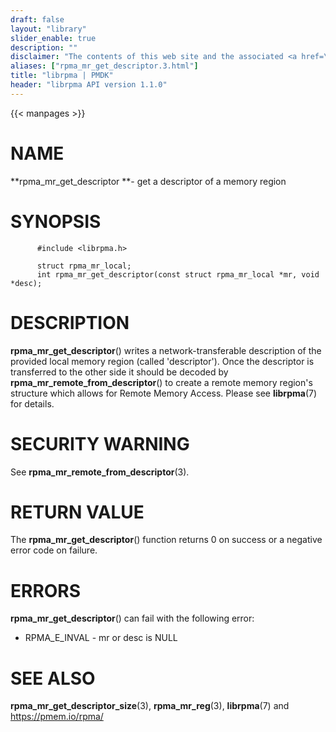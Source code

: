 ```yaml
---
draft: false
layout: "library"
slider_enable: true
description: ""
disclaimer: "The contents of this web site and the associated <a href=\"https://github.com/pmem\">GitHub repositories</a> are BSD-licensed open source."
aliases: ["rpma_mr_get_descriptor.3.html"]
title: "librpma | PMDK"
header: "librpma API version 1.1.0"
---
```

{{< manpages >}}

[comment]: <> (SPDX-License-Identifier: BSD-3-Clause)
[comment]: <> (Copyright 2020-2022, Intel Corporation)

# NAME

**rpma_mr_get_descriptor **- get a descriptor of a memory region

# SYNOPSIS

          #include <librpma.h>

          struct rpma_mr_local;
          int rpma_mr_get_descriptor(const struct rpma_mr_local *mr, void *desc);

# DESCRIPTION

**rpma_mr_get_descriptor**() writes a network-transferable description
of the provided local memory region (called \'descriptor\'). Once the
descriptor is transferred to the other side it should be decoded by
**rpma_mr_remote_from_descriptor**() to create a remote memory region\'s
structure which allows for Remote Memory Access. Please see
**librpma**(7) for details.

# SECURITY WARNING

See **rpma_mr_remote_from_descriptor**(3).

# RETURN VALUE

The **rpma_mr_get_descriptor**() function returns 0 on success or a
negative error code on failure.

# ERRORS

**rpma_mr_get_descriptor**() can fail with the following error:

-   RPMA_E\_INVAL - mr or desc is NULL

# SEE ALSO

**rpma_mr_get_descriptor_size**(3), **rpma_mr_reg**(3), **librpma**(7)
and https://pmem.io/rpma/
